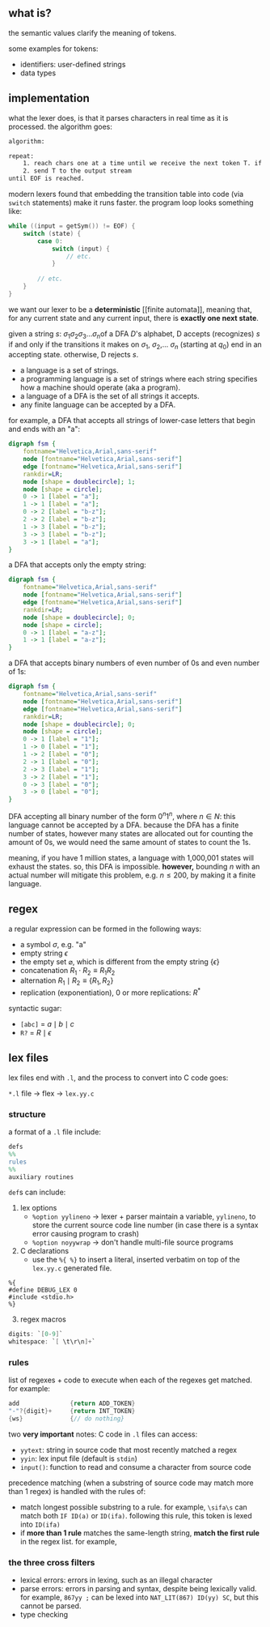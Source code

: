 ## what is?
the semantic values clarify the meaning of tokens.

some examples for tokens:
- identifiers: user-defined strings
- data types
## implementation
what the lexer does, is that it parses characters in real time as it is processed. the algorithm goes:

```txt
algorithm:

repeat:
	1. reach chars one at a time until we receive the next token T. if there is no such T, the program wil result in an error. 
	2. send T to the output stream
until EOF is reached.
```

modern lexers found that embedding the transition table into code (via `switch` statements) make it runs faster. the program loop looks something like:

```c
while ((input = getSym()) != EOF) {
	switch (state) {
		case 0:
			switch (input) {
				// etc.
			}
		
		// etc.
	}
}
```

we want our lexer to be a **deterministic** [[finite automata]], meaning that, for any current state and any current input, there is **exactly one next state**.

given a string $s:$ $\sigma_{1}\sigma_{2}\sigma_{3}\dots\sigma_{n}$of a DFA $D$'s alphabet, D accepts (recognizes) $s$ if and only if the transitions it makes on $\sigma_{1}$, $\sigma_{2}$,... $\sigma_{n}$ (starting at $q_{0}$) end in an accepting state. otherwise, D rejects $s$.

- a language is a set of strings.
- a programming language is a set of strings where each string specifies how a machine should operate (aka a program).
- a language of a DFA is the set of all strings it accepts.
- any finite language can be accepted by a DFA.

for example, a DFA that accepts all strings of lower-case letters that begin and ends with an "a":

```dot
digraph fsm {
	fontname="Helvetica,Arial,sans-serif"
	node [fontname="Helvetica,Arial,sans-serif"]
	edge [fontname="Helvetica,Arial,sans-serif"]
	rankdir=LR;
	node [shape = doublecircle]; 1;
	node [shape = circle];
	0 -> 1 [label = "a"];
	1 -> 1 [label = "a"];
	0 -> 2 [label = "b-z"];
	2 -> 2 [label = "b-z"];
	1 -> 3 [label = "b-z"];
	3 -> 3 [label = "b-z"];
	3 -> 1 [label = "a"];
}
```

a DFA that accepts only the empty string:

```dot
digraph fsm {
	fontname="Helvetica,Arial,sans-serif"
	node [fontname="Helvetica,Arial,sans-serif"]
	edge [fontname="Helvetica,Arial,sans-serif"]
	rankdir=LR;
	node [shape = doublecircle]; 0;
	node [shape = circle];
	0 -> 1 [label = "a-z"];
	1 -> 1 [label = "a-z"];
}
```

a DFA that accepts binary numbers of even number of 0s and even number of 1s:

```dot
digraph fsm {
	fontname="Helvetica,Arial,sans-serif"
	node [fontname="Helvetica,Arial,sans-serif"]
	edge [fontname="Helvetica,Arial,sans-serif"]
	rankdir=LR;
	node [shape = doublecircle]; 0;
	node [shape = circle];
	0 -> 1 [label = "1"];
	1 -> 0 [label = "1"];
	1 -> 2 [label = "0"];
	2 -> 1 [label = "0"];
	2 -> 3 [label = "1"];
	3 -> 2 [label = "1"];
	0 -> 3 [label = "0"];
	3 -> 0 [label = "0"];
}
```

DFA accepting all binary number of the form $0^{n}1^{n}$, where $n\in N$:
this language cannot be accepted by a DFA. because the DFA has a finite number of states, however many states are allocated out for counting the amount of 0s, we would need the same amount of states to count the 1s.

meaning, if you have 1 million states, a language with 1,000,001 states will exhaust the states. so, this DFA is impossible. **however,** bounding $n$ with an actual number will mitigate this problem, e.g. $n \leq 200$, by making it a finite language.
## regex
a regular expression can be formed in the following ways:
- a symbol $\sigma$, e.g. "a"
- empty string $\epsilon$
- the empty set $\varnothing$, which is different from the empty string $\{ \epsilon \}$
- concatenation $R_{1}\cdot R_{2} \equiv R_{1}R_{2}$
- alternation $R_{1}\mid R_{2} \equiv \{R_{1},R_{2}\}$
- replication (exponentiation), 0 or more replications: $R^*$

syntactic sugar:
- `[abc]` = $a\mid b\mid c$
- `R?` = $R \mid \epsilon$

## lex files
lex files end with `.l`, and the process to convert into C code goes:

`*.l` file $\to$ flex $\to$ `lex.yy.c`
### structure
a format of a `.l` file include:

```l
defs
%%
rules
%%
auxiliary routines
```

`def`s can include:
1. lex options
	- `%option yylineno` $\to$ lexer + parser maintain a variable, `yylineno`, to store the current source code line number (in case there is a syntax error causing program to crash)
	- `%option noyywrap` $\to$ don't handle multi-file source programs
2. C declarations
	- use the `%{ %}` to insert a literal, inserted verbatim on top of the `lex.yy.c` generated file.

``` 
%{
#define DEBUG_LEX 0
#include <stdio.h>
%}
```

3. regex macros

```c
digits: `[0-9]`
whitespace: `[ \t\r\n]+`
```
### rules
list of regexes + code to execute when each of the regexes get matched. for example:

```c
add              {return ADD_TOKEN}
"-"?{digit}+     {return INT_TOKEN}
{ws}             {// do nothing}
```

two **very important** notes:
C code in `.l` files can access:
- `yytext`: string in source code that most recently matched a regex
- `yyin`: lex input file (default is `stdin`)
- `input()`: function to read and consume a character from source code

precedence matching (when a substring of source code may match more than 1 regex) is handled with the rules of:
- match longest possible substring to a rule. for example, `\sifa\s` can match both `IF ID(a)` or `ID(ifa)`. following this rule, this token is lexed into `ID(ifa)`
- if **more than 1 rule** matches the same-length string, **match the first rule** in the regex list. for example, 

### the three cross filters
- lexical errors: errors in lexing, such as an illegal character
- parse errors: errors in parsing and syntax, despite being lexically valid. for example, `867yy ;` can be lexed into `NAT_LIT(867) ID(yy) SC`, but this cannot be parsed.
- type checking
